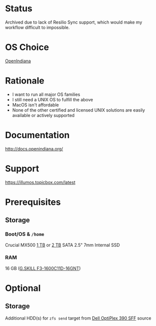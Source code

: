 # Status

Archived due to lack of Resilio Sync support, which would make my workflow difficult to impossible. 

# OS Choice

[OpenIndiana](https://www.openindiana.org/)

# Rationale

* I want to run all major OS families
* I still need a UNIX OS to fulfill the above
* MacOS isn't affordable
* None of the other certified and licensed UNIX solutions are easily available or actively supported

# Documentation

http://docs.openindiana.org/

# Support

https://illumos.topicbox.com/latest

# Prerequisites

## Storage

### Boot/OS & `/home`

Crucial MX500 [1 TB](https://www.crucial.com/usa/en/ct1000mx500ssd1) or [2 TB](https://www.crucial.com/usa/en/ct2000mx500ssd1) SATA 2.5" 7mm Internal SSD

### RAM

16 GB ([G.SKILL F3-1600C11D-16GNT](http://www.gskill.com/product/165/186/1532584719/F3-1600C11D-16GNTValueDDR3-1600MHz-CL11-11-11-1.50V16GB-(2x8GB)))

# Optional

## Storage

Additional HDD(s) for `zfs send` target from [Dell OptiPlex 390 SFF](https://github.com/jdrch/Hardware/blob/master/Dell%20OptiPlex%20390%20SFF.md) source